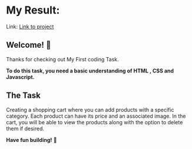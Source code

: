 # My Result:

Link: [ Link to project ]( )


## Welcome! 👋

Thanks for checking out My First coding Task.


**To do this task, you need a basic understanding of HTML , CSS and Javascript.**

## The Task

Creating a shopping cart where you can add products with a specific category. Each product can have its price and an associated image. In the cart, you will be able to view the products along with the option to delete them if desired.


**Have fun building!** 🚀
